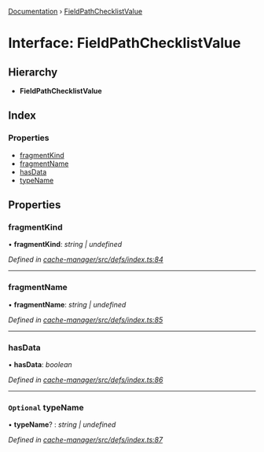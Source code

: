 [Documentation](../README.md) › [FieldPathChecklistValue](fieldpathchecklistvalue.md)

# Interface: FieldPathChecklistValue

## Hierarchy

* **FieldPathChecklistValue**

## Index

### Properties

* [fragmentKind](fieldpathchecklistvalue.md#fragmentkind)
* [fragmentName](fieldpathchecklistvalue.md#fragmentname)
* [hasData](fieldpathchecklistvalue.md#hasdata)
* [typeName](fieldpathchecklistvalue.md#optional-typename)

## Properties

###  fragmentKind

• **fragmentKind**: *string | undefined*

*Defined in [cache-manager/src/defs/index.ts:84](https://github.com/badbatch/graphql-box/blob/bf369f2/packages/cache-manager/src/defs/index.ts#L84)*

___

###  fragmentName

• **fragmentName**: *string | undefined*

*Defined in [cache-manager/src/defs/index.ts:85](https://github.com/badbatch/graphql-box/blob/bf369f2/packages/cache-manager/src/defs/index.ts#L85)*

___

###  hasData

• **hasData**: *boolean*

*Defined in [cache-manager/src/defs/index.ts:86](https://github.com/badbatch/graphql-box/blob/bf369f2/packages/cache-manager/src/defs/index.ts#L86)*

___

### `Optional` typeName

• **typeName**? : *string | undefined*

*Defined in [cache-manager/src/defs/index.ts:87](https://github.com/badbatch/graphql-box/blob/bf369f2/packages/cache-manager/src/defs/index.ts#L87)*
